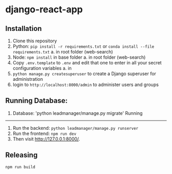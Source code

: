 django-react-app
================

Installation
------------

1. Clone this repository
2. Python: `pip install -r requirements.txt` or `conda install --file requirements.txt` 
 a. in root folder (web-search)
3. Node: `npm install` in base folder 
 a. in root folder (web-search)
4. Copy `.env.template` to `.env` and edit that one to enter in all your secret configuration variables
 a. in 
5. `python manage.py createsuperuser` to create a Django superuser for administration
6. login to `http://localhost:8000/admin` to administer users and groups

Running Database: 
----------------
1. Database: 'python leadmanager/manage.py migrate'
Running
-------

1. Run the backend: `python leadmanager/manage.py runserver`
2. Run the frontend: `npm run dev`
3. Then visit http://127.0.0.1:8000/.

Releasing
---------

`npm run build` 